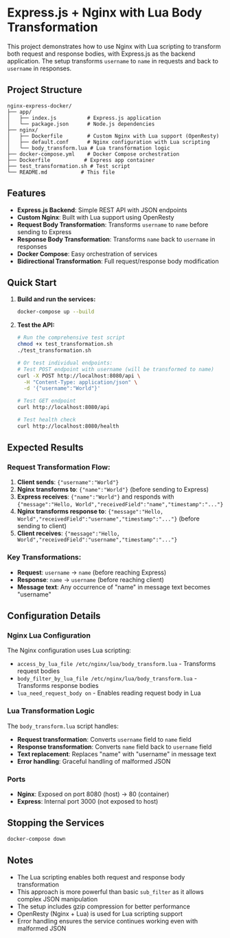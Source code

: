 # Express.js + Nginx with Lua Body Transformation

This project demonstrates how to use Nginx with Lua scripting to transform both request and response bodies, with Express.js as the backend application. The setup transforms `username` to `name` in requests and back to `username` in responses.

## Project Structure

```
nginx-express-docker/
├── app/
│   ├── index.js          # Express.js application
│   └── package.json      # Node.js dependencies
├── nginx/
│   ├── Dockerfile        # Custom Nginx with Lua support (OpenResty)
│   ├── default.conf      # Nginx configuration with Lua scripting
│   └── body_transform.lua # Lua transformation logic
├── docker-compose.yml    # Docker Compose orchestration
├── Dockerfile           # Express app container
├── test_transformation.sh # Test script
└── README.md           # This file
```

## Features

- **Express.js Backend**: Simple REST API with JSON endpoints
- **Custom Nginx**: Built with Lua support using OpenResty
- **Request Body Transformation**: Transforms `username` to `name` before sending to Express
- **Response Body Transformation**: Transforms `name` back to `username` in responses
- **Docker Compose**: Easy orchestration of services
- **Bidirectional Transformation**: Full request/response body modification

## Quick Start

1. **Build and run the services:**
   ```bash
   docker-compose up --build
   ```

2. **Test the API:**
   ```bash
   # Run the comprehensive test script
   chmod +x test_transformation.sh
   ./test_transformation.sh
   
   # Or test individual endpoints:
   # Test POST endpoint with username (will be transformed to name)
   curl -X POST http://localhost:8080/api \
     -H "Content-Type: application/json" \
     -d '{"username":"World"}'
   
   # Test GET endpoint
   curl http://localhost:8080/api
   
   # Test health check
   curl http://localhost:8080/health
   ```

## Expected Results

### Request Transformation Flow:
1. **Client sends**: `{"username":"World"}`
2. **Nginx transforms to**: `{"name":"World"}` (before sending to Express)
3. **Express receives**: `{"name":"World"}` and responds with `{"message":"Hello, World","receivedField":"name","timestamp":"..."}`
4. **Nginx transforms response to**: `{"message":"Hello, World","receivedField":"username","timestamp":"..."}` (before sending to client)
5. **Client receives**: `{"message":"Hello, World","receivedField":"username","timestamp":"..."}`

### Key Transformations:
- **Request**: `username` → `name` (before reaching Express)
- **Response**: `name` → `username` (before reaching client)
- **Message text**: Any occurrence of "name" in message text becomes "username"

## Configuration Details

### Nginx Lua Configuration

The Nginx configuration uses Lua scripting:
- `access_by_lua_file /etc/nginx/lua/body_transform.lua` - Transforms request bodies
- `body_filter_by_lua_file /etc/nginx/lua/body_transform.lua` - Transforms response bodies
- `lua_need_request_body on` - Enables reading request body in Lua

### Lua Transformation Logic

The `body_transform.lua` script handles:
- **Request transformation**: Converts `username` field to `name` field
- **Response transformation**: Converts `name` field back to `username` field
- **Text replacement**: Replaces "name" with "username" in message text
- **Error handling**: Graceful handling of malformed JSON

### Ports

- **Nginx**: Exposed on port 8080 (host) → 80 (container)
- **Express**: Internal port 3000 (not exposed to host)

## Stopping the Services

```bash
docker-compose down
```

## Notes

- The Lua scripting enables both request and response body transformation
- This approach is more powerful than basic `sub_filter` as it allows complex JSON manipulation
- The setup includes gzip compression for better performance
- OpenResty (Nginx + Lua) is used for Lua scripting support
- Error handling ensures the service continues working even with malformed JSON
